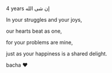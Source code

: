 
4 years إن شى الله

In your struggles and your joys,

our hearts beat as one, 

for your problems are mine, 

just as your happiness is a shared delight.

bacha ❤

